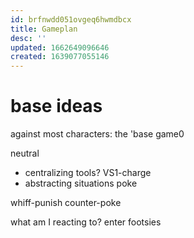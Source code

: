 ```yaml
---
id: brfnwdd051ovgeq6hwmdbcx
title: Gameplan
desc: ''
updated: 1662649096646
created: 1639077055146
---
```


# base ideas
against most characters: the 'base game0

neutral
- centralizing tools?
  VS1-charge
- abstracting situations
poke

whiff-punish
counter-poke

what am I reacting to?
enter footsies

